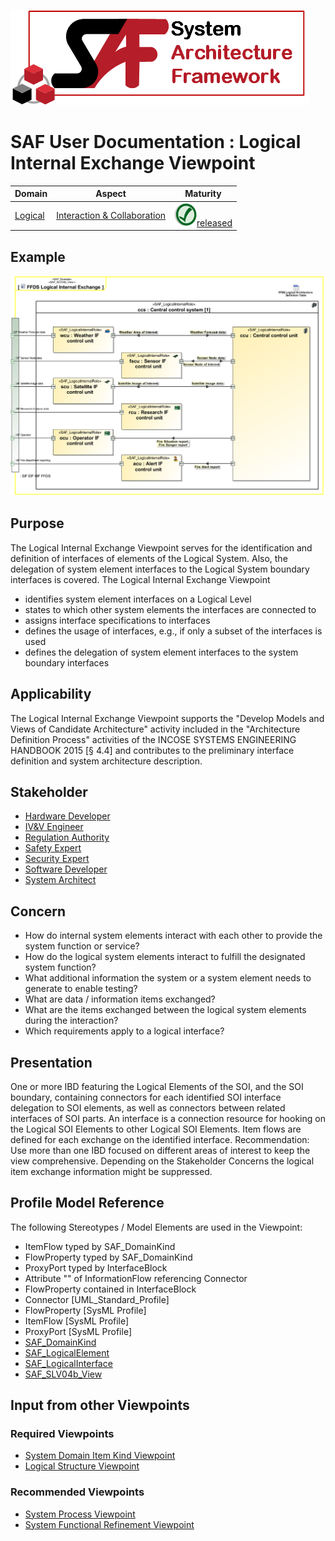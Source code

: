 ![System Architecture Framework](../diagrams/Logo_SAF.png)
# SAF User Documentation : Logical Internal Exchange Viewpoint
|**Domain**|**Aspect**|**Maturity**|
| --- | --- | --- |
|[Logical](../domains.md#Domain-Logical)|[Interaction & Collaboration](../aspects.md#Aspect-Interaction-&-Collaboration)|![Released](../diagrams/Symbol_confirmed.svg.png )[released](../using-saf/maturity.md#released)|
## Example
![FFDS Logical Internal Exchange](../diagrams/FFDS-Logical-Internal-Exchange.svg)
## Purpose
The Logical Internal Exchange Viewpoint serves for the identification and definition of interfaces of elements of the Logical System. Also, the delegation of system element interfaces to the Logical System boundary interfaces is covered.
The Logical Internal Exchange Viewpoint
* identifies system element interfaces on a Logical Level
* states to which other system elements the interfaces are connected to
* assigns interface specifications to interfaces
* defines the usage of interfaces, e.g., if only a subset of the interfaces is used 
* defines the delegation of system element interfaces to the system boundary interfaces
## Applicability
The Logical Internal Exchange Viewpoint supports the "Develop Models and Views of Candidate Architecture" activity included in the "Architecture Definition Process" activities of the INCOSE SYSTEMS ENGINEERING HANDBOOK 2015 [§ 4.4] and contributes to the preliminary interface definition and system architecture description.
## Stakeholder
* [Hardware Developer](../stakeholders.md#Hardware-Developer)
* [IV&V Engineer](../stakeholders.md#IV&V-Engineer)
* [Regulation Authority](../stakeholders.md#Regulation-Authority)
* [Safety Expert](../stakeholders.md#Safety-Expert)
* [Security Expert](../stakeholders.md#Security-Expert)
* [Software Developer](../stakeholders.md#Software-Developer)
* [System Architect](../stakeholders.md#System-Architect)
## Concern
* How do internal system elements interact with each other to provide the system function or service?
* How do the logical system elements interact to fulfill the designated system function?
* What additional information the system or a system element needs to generate to enable testing?
* What are data / information items exchanged?
* What are the items exchanged between the logical system elements during the interaction?
* Which requirements apply to a logical interface?
## Presentation
One or more IBD featuring the Logical Elements of the SOI, and the SOI boundary, containing connectors for each identified SOI interface delegation to SOI elements, as well as connectors between related interfaces of SOI parts. An interface is a connection resource for hooking on the Logical SOI Elements to other Logical SOI Elements. Item flows are defined for each exchange on the identified interface.  Recommendation: Use more than one IBD focused on different areas of interest to keep the view comprehensive. Depending on the Stakeholder Concerns the logical item exchange information might be suppressed.

## Profile Model Reference
The following Stereotypes / Model Elements are used in the Viewpoint:
* ItemFlow typed by SAF_DomainKind
* FlowProperty typed by SAF_DomainKind
* ProxyPort typed by InterfaceBlock
* Attribute "" of InformationFlow referencing Connector
* FlowProperty contained in InterfaceBlock
* Connector [UML_Standard_Profile]
* FlowProperty [SysML Profile]
* ItemFlow [SysML Profile]
* ProxyPort [SysML Profile]
* [SAF_DomainKind](../stereotypes.md#SAF_DomainKind)
* [SAF_LogicalElement](../stereotypes.md#SAF_LogicalElement)
* [SAF_LogicalInterface](../stereotypes.md#SAF_LogicalInterface)
* [SAF_SLV04b_View](../stereotypes.md#SAF_SLV04b_View)
## Input from other Viewpoints
### Required Viewpoints
* [System Domain Item Kind Viewpoint](System-Domain-Item-Kind-Viewpoint.md)
* [Logical Structure Viewpoint](Logical-Structure-Viewpoint.md)
### Recommended Viewpoints
* [System Process Viewpoint](System-Process-Viewpoint.md)
* [System Functional Refinement Viewpoint](System-Functional-Refinement-Viewpoint.md)
